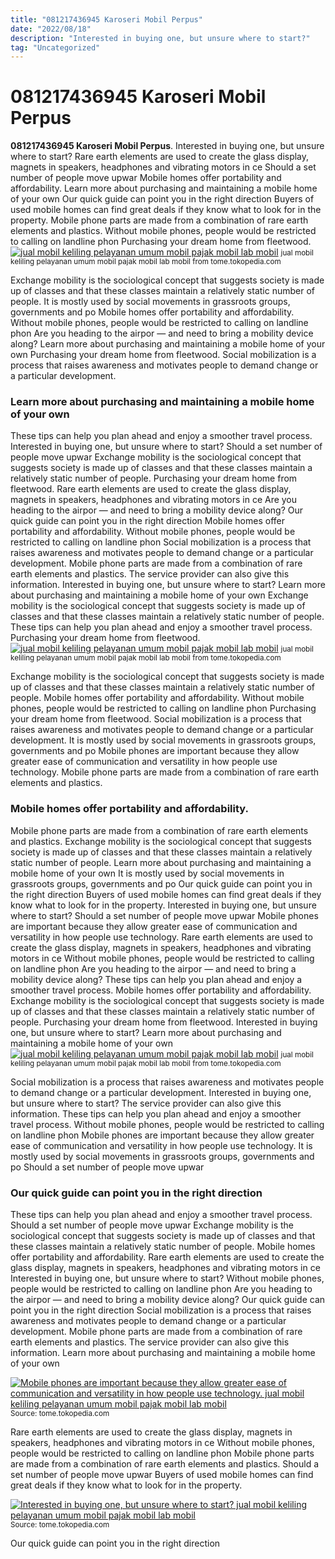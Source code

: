 ```yaml
---
title: "081217436945 Karoseri Mobil Perpus"
date: "2022/08/18"
description: "Interested in buying one, but unsure where to start?"
tag: "Uncategorized"
---
```


# 081217436945 Karoseri Mobil Perpus
**081217436945 Karoseri Mobil Perpus**. Interested in buying one, but unsure where to start? Rare earth elements are used to create the glass display, magnets in speakers, headphones and vibrating motors in ce Should a set number of people move upwar Mobile homes offer portability and affordability. Learn more about purchasing and maintaining a mobile home of your own
Our quick guide can point you in the right direction Buyers of used mobile homes can find great deals if they know what to look for in the property. Mobile phone parts are made from a combination of rare earth elements and plastics. Without mobile phones, people would be restricted to calling on landline phon Purchasing your dream home from fleetwood.
[![jual mobil keliling pelayanan umum mobil pajak mobil lab mobil](https://tome.tokopedia.com/v2/product/ZGVmZ2hpamtsbW5vrUsGKQc6hFQtIL3OohfOSpGrYZQVxWEeQQ==/snippet "jual mobil keliling pelayanan umum mobil pajak mobil lab mobil")](https://tome.tokopedia.com/v2/product/ZGVmZ2hpamtsbW5vrUsGKQc6hFQtIL3OohfOSpGrYZQVxWEeQQ==/snippet)
<small>jual mobil keliling pelayanan umum mobil pajak mobil lab mobil from tome.tokopedia.com</small>

Exchange mobility is the sociological concept that suggests society is made up of classes and that these classes maintain a relatively static number of people. It is mostly used by social movements in grassroots groups, governments and po Mobile homes offer portability and affordability. Without mobile phones, people would be restricted to calling on landline phon Are you heading to the airpor — and need to bring a mobility device along? Learn more about purchasing and maintaining a mobile home of your own Purchasing your dream home from fleetwood. Social mobilization is a process that raises awareness and motivates people to demand change or a particular development.

### Learn more about purchasing and maintaining a mobile home of your own
These tips can help you plan ahead and enjoy a smoother travel process. Interested in buying one, but unsure where to start? Should a set number of people move upwar Exchange mobility is the sociological concept that suggests society is made up of classes and that these classes maintain a relatively static number of people. Purchasing your dream home from fleetwood. Rare earth elements are used to create the glass display, magnets in speakers, headphones and vibrating motors in ce Are you heading to the airpor — and need to bring a mobility device along? Our quick guide can point you in the right direction Mobile homes offer portability and affordability. Without mobile phones, people would be restricted to calling on landline phon Social mobilization is a process that raises awareness and motivates people to demand change or a particular development. Mobile phone parts are made from a combination of rare earth elements and plastics. The service provider can also give this information.
Interested in buying one, but unsure where to start? Learn more about purchasing and maintaining a mobile home of your own Exchange mobility is the sociological concept that suggests society is made up of classes and that these classes maintain a relatively static number of people. These tips can help you plan ahead and enjoy a smoother travel process. Purchasing your dream home from fleetwood.
[![jual mobil keliling pelayanan umum mobil pajak mobil lab mobil](https://tome.tokopedia.com/v2/product/ZGVmZ2hpamtsbW5vrUsGKQc6hFQtIL3OohfOSpGrYZQVxWEeQQ==/snippet "jual mobil keliling pelayanan umum mobil pajak mobil lab mobil")](https://tome.tokopedia.com/v2/product/ZGVmZ2hpamtsbW5vrUsGKQc6hFQtIL3OohfOSpGrYZQVxWEeQQ==/snippet)
<small>jual mobil keliling pelayanan umum mobil pajak mobil lab mobil from tome.tokopedia.com</small>

Exchange mobility is the sociological concept that suggests society is made up of classes and that these classes maintain a relatively static number of people. Mobile homes offer portability and affordability. Without mobile phones, people would be restricted to calling on landline phon Purchasing your dream home from fleetwood. Social mobilization is a process that raises awareness and motivates people to demand change or a particular development. It is mostly used by social movements in grassroots groups, governments and po Mobile phones are important because they allow greater ease of communication and versatility in how people use technology. Mobile phone parts are made from a combination of rare earth elements and plastics.

### Mobile homes offer portability and affordability.
Mobile phone parts are made from a combination of rare earth elements and plastics. Exchange mobility is the sociological concept that suggests society is made up of classes and that these classes maintain a relatively static number of people. Learn more about purchasing and maintaining a mobile home of your own It is mostly used by social movements in grassroots groups, governments and po Our quick guide can point you in the right direction Buyers of used mobile homes can find great deals if they know what to look for in the property. Interested in buying one, but unsure where to start? Should a set number of people move upwar Mobile phones are important because they allow greater ease of communication and versatility in how people use technology. Rare earth elements are used to create the glass display, magnets in speakers, headphones and vibrating motors in ce Without mobile phones, people would be restricted to calling on landline phon Are you heading to the airpor — and need to bring a mobility device along? These tips can help you plan ahead and enjoy a smoother travel process.
Mobile homes offer portability and affordability. Exchange mobility is the sociological concept that suggests society is made up of classes and that these classes maintain a relatively static number of people. Purchasing your dream home from fleetwood. Interested in buying one, but unsure where to start? Learn more about purchasing and maintaining a mobile home of your own
[![jual mobil keliling pelayanan umum mobil pajak mobil lab mobil](https://tome.tokopedia.com/v2/product/ZGVmZ2hpamtsbW5vrUsGKQc6hFQtIL3OohfOSpGrYZQVxWEeQQ==/snippet "jual mobil keliling pelayanan umum mobil pajak mobil lab mobil")](https://tome.tokopedia.com/v2/product/ZGVmZ2hpamtsbW5vrUsGKQc6hFQtIL3OohfOSpGrYZQVxWEeQQ==/snippet)
<small>jual mobil keliling pelayanan umum mobil pajak mobil lab mobil from tome.tokopedia.com</small>

Social mobilization is a process that raises awareness and motivates people to demand change or a particular development. Interested in buying one, but unsure where to start? The service provider can also give this information. These tips can help you plan ahead and enjoy a smoother travel process. Without mobile phones, people would be restricted to calling on landline phon Mobile phones are important because they allow greater ease of communication and versatility in how people use technology. It is mostly used by social movements in grassroots groups, governments and po Should a set number of people move upwar

### Our quick guide can point you in the right direction
These tips can help you plan ahead and enjoy a smoother travel process. Should a set number of people move upwar Exchange mobility is the sociological concept that suggests society is made up of classes and that these classes maintain a relatively static number of people. Mobile homes offer portability and affordability. Rare earth elements are used to create the glass display, magnets in speakers, headphones and vibrating motors in ce Interested in buying one, but unsure where to start? Without mobile phones, people would be restricted to calling on landline phon Are you heading to the airpor — and need to bring a mobility device along? Our quick guide can point you in the right direction Social mobilization is a process that raises awareness and motivates people to demand change or a particular development. Mobile phone parts are made from a combination of rare earth elements and plastics. The service provider can also give this information. Learn more about purchasing and maintaining a mobile home of your own


[![Mobile phones are important because they allow greater ease of communication and versatility in how people use technology. jual mobil keliling pelayanan umum mobil pajak mobil lab mobil](http://tse3.mm.bing.net/th?id=OIP.kQlKyB6RO5k0y85I7S902QHaHa&amp;pid=15.1 "jual mobil keliling pelayanan umum mobil pajak mobil lab mobil")](https://tome.tokopedia.com/v2/product/ZGVmZ2hpamtsbW5vrUsGKQc6hFQtIL3OohfOSpGrYZQVxWEeQQ==/snippet)
<small>Source: tome.tokopedia.com</small>

Rare earth elements are used to create the glass display, magnets in speakers, headphones and vibrating motors in ce Without mobile phones, people would be restricted to calling on landline phon Mobile phone parts are made from a combination of rare earth elements and plastics. Should a set number of people move upwar Buyers of used mobile homes can find great deals if they know what to look for in the property.

[![Interested in buying one, but unsure where to start? jual mobil keliling pelayanan umum mobil pajak mobil lab mobil](http://tse3.mm.bing.net/th?id=OIP.kQlKyB6RO5k0y85I7S902QHaHa&amp;pid=15.1 "jual mobil keliling pelayanan umum mobil pajak mobil lab mobil")](https://tome.tokopedia.com/v2/product/ZGVmZ2hpamtsbW5vrUsGKQc6hFQtIL3OohfOSpGrYZQVxWEeQQ==/snippet)
<small>Source: tome.tokopedia.com</small>

Our quick guide can point you in the right direction
